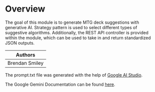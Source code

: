 # Overview

The goal of this module is to generate MTG deck suggestions with generative AI. Strategy pattern is used to select different types of suggestive algorithms. Additionally, the REST API controller is provided within the module, which can be used to take in and return standardized JSON outputs.

| Authors        |
| -------------- |
| Brendan Smiley |

The prompt.txt file was generated with the help of [Google AI Studio](https://aistudio.google.com/prompts/new_chat).

The Google Gemini Documentation can be found [here](https://ai.google.dev/gemini-api/docs/quickstart?authuser=2&lang=python).
